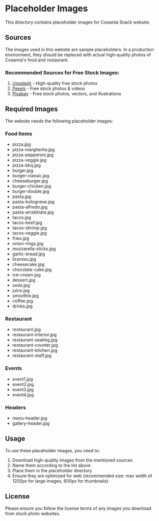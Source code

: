 # Placeholder Images

This directory contains placeholder images for Cosamia Snack website.

## Sources

The images used in this website are sample placeholders. In a production environment, they should be replaced with actual high-quality photos of Cosamia's food and restaurant.

### Recommended Sources for Free Stock Images:

1. [Unsplash](https://unsplash.com/) - High-quality free stock photos
2. [Pexels](https://www.pexels.com/) - Free stock photos & videos
3. [Pixabay](https://pixabay.com/) - Free stock photos, vectors, and illustrations

## Required Images

The website needs the following placeholder images:

### Food Items
- pizza.jpg
- pizza-margherita.jpg
- pizza-pepperoni.jpg
- pizza-veggie.jpg
- pizza-bbq.jpg
- burger.jpg
- burger-classic.jpg
- cheeseburger.jpg
- burger-chicken.jpg
- burger-double.jpg
- pasta.jpg
- pasta-bolognese.jpg
- pasta-alfredo.jpg
- pasta-arrabbiata.jpg
- tacos.jpg
- tacos-beef.jpg
- tacos-shrimp.jpg
- tacos-veggie.jpg
- fries.jpg
- onion-rings.jpg
- mozzarella-sticks.jpg
- garlic-bread.jpg
- tiramisu.jpg
- cheesecake.jpg
- chocolate-cake.jpg
- ice-cream.jpg
- dessert.jpg
- soda.jpg
- juice.jpg
- smoothie.jpg
- coffee.jpg
- drinks.jpg

### Restaurant
- restaurant.jpg
- restaurant-interior.jpg
- restaurant-seating.jpg
- restaurant-counter.jpg
- restaurant-kitchen.jpg
- restaurant-staff.jpg

### Events
- event1.jpg
- event2.jpg
- event3.jpg
- event4.jpg

### Headers
- menu-header.jpg
- gallery-header.jpg

## Usage

To use these placeholder images, you need to:

1. Download high-quality images from the mentioned sources
2. Name them according to the list above
3. Place them in the placeholder directory
4. Ensure they are optimized for web (recommended size: max width of 1200px for large images, 600px for thumbnails)

## License

Please ensure you follow the license terms of any images you download from stock photo websites. 